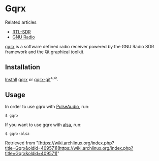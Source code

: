 # Gqrx

Related articles

*   [RTL-SDR](/index.php/RTL-SDR "RTL-SDR")
*   [GNU Radio](/index.php/GNU_Radio "GNU Radio")

[gqrx](http://gqrx.dk/) is a software defined radio receiver powered by the GNU Radio SDR framework and the Qt graphical toolkit.

## Installation

[Install](/index.php/Install "Install") [gqrx](https://www.archlinux.org/packages/?name=gqrx) or [gqrx-git](https://aur.archlinux.org/packages/gqrx-git/)<sup><small>AUR</small></sup>.

## Usage

In order to use gqrx with [PulseAudio](/index.php/PulseAudio "PulseAudio"), run:

```
$ gqrx

```

If you want to use gqrx with [alsa](/index.php/Alsa "Alsa"), run:

```
$ gqrx-alsa

```

Retrieved from "[https://wiki.archlinux.org/index.php?title=Gqrx&oldid=409571](https://wiki.archlinux.org/index.php?title=Gqrx&oldid=409571)"
